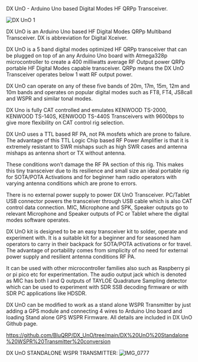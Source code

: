 DX UnO - Arduino Uno based Digital Modes HF QRPp Transceiver.

![DX UnO 1](https://github.com/BluQRP/DX_UnO/assets/172842404/7f909ef0-bcc3-4346-ad93-95e305b5dee4)

DX UnO is an Arduino Uno based HF Digital Modes QRPp Multiband Transceiver. DX is abbreviation for Digital Xceiver.

DX UnO is a 5 band digital modes optimized HF QRPp transceiver that can be plugged on top of an any Arduino Uno board with Atmega328p microcontroller 
to create a 400 milliwatts average RF Output power QRPp portable HF Digital Modes capable transceiver.  QRPp means the DX UnO Transceiver operates below 1 watt RF output power. 

DX UnO  can operate on any of these five bands of 20m, 17m, 15m, 12m and 10m bands and operates on popular digital modes such as  FT8, FT4, JS8call and WSPR and similar tonal modes.

DX Uno is fully CAT controlled and emulates KENWOOD TS-2000, KENWOOD TS-140S, KENWOOD TS-440S Transceivers with 9600bps to give more flexibility on CAT control rig selection.

DX UnO uses a TTL based RF PA, not PA mosfets which are prone to failure. The advantage of this TTL Logic Chip based RF Power Amplifier is that 
it is extremely resistant to SWR mishaps such as high SWR cases and antenna mishaps as antenna short or TX without antenna. 

These conditions won’t damage the RF PA section of this rig. This makes this tiny transceiver due to its resilience and small size an ideal portable rig for SOTA/POTA Activations and for beginner ham radio operators with varying antenna conditions which are prone to errors.

There is no external power supply to power DX UnO Transceiver. PC/Tablet USB connector powers the transceiver through USB cable which is also CAT control data connection.
MIC, Microphone and SPK, Speaker outputs go to relevant Microphone and Speaker outputs of PC or Tablet where the digital modes software operates.

DX UnO kit is designed to be an easy transceiver kit to solder, operate and experiment with. 
It is a suitable kit for a beginner and for seasoned ham operators to carry in their backpack for SOTA/POTA activations or for travel. The advantage of portability comes from simplicity of no need for external power supply and resilient antenna conditions RF PA.

It can be used with other microcontroller families also such as Raspberry pi or pi pico etc for experimentation. The audio output jack which is denoted as MIC has both I and Q outputs of  TAYLOE Quadrature Sampling detector which can be used to experiment with SDR SSB decoding firmware or with SDR PC applications like HDSDR.

DX UnO can be modified to work as a stand alone WSPR Transmitter by just adding a GPS module and connecting 4 wires to Arduino Uno board and loading Stand alone GPS WSPR Firmware. All details are included in DX UnO Github page. 

https://github.com/BluQRP/DX_UnO/tree/main/DX%20UnO%20Standalone%20WSPR%20Transmitter%20conversion

DX UnO STANDALONE WSPR TRANSMITTER:
![IMG_0777](https://github.com/user-attachments/assets/1ef55470-142c-4312-8336-d469d9686f78)

